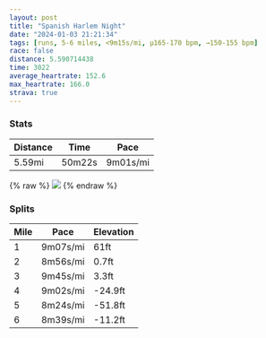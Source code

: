 ```yaml
---
layout: post
title: "Spanish Harlem Night"
date: "2024-01-03 21:21:34"
tags: [runs, 5-6 miles, <9m15s/mi, μ165-170 bpm, →150-155 bpm]
race: false
distance: 5.590714438
time: 3022
average_heartrate: 152.6
max_heartrate: 166.0
strava: true
---
```


### Stats

| Distance | Time | Pace |
|----------|------|------|
|5.59mi|50m22s|9m01s/mi|

{% raw %}
<img src='https://maps.googleapis.com/maps/api/staticmap?maptype=roadmap&path=enc:qbwwFzmsbMFa@Bq@NYn@qBJQBSL_@Ac@CEk@Qq@aAk@eAWEiACs@a@c@c@MESW[UYGIIM?YJ]FJB@EEa@[MCQSIY[Sg@KC{@cAM@[G{Am@u@g@_Bi@[e@cAu@]KeAs@u@aAqB}Ai@Iq@a@{AcAc@a@GOOAYYSKMO_Ak@g@i@y@g@y@o@o@]_@]gAm@wCqBSKuCoB{@e@s@q@KCiA_AUm@YJGI_@E{@e@c@MUJa@BUe@[c@EKs@_@]YOi@LmANg@Qa@?GDSLODME{@Mc@?MNMP[VQX]n@wAb@I^[Bq@Ng@I_@qAaAWYOYUSO]x@o@hA]FI^QLSJIF[h@g@^y@Lk@f@Ul@iARIJo@DC@GD}@Eu@Qg@DOBa@Gk@GKi@k@e@Ue@MeCwAGG}@]qAgAWa@O_@_@Yi@y@O_@E_@@KBU^i@I_@BMJMDe@b@yAFu@IoAKk@Ua@_@g@a@[_@SeA_@a@Sy@iA]{@S]Sm@I_@i@u@YKmAw@_@I[Oe@Gk@C_@Ha@\MFIPQPg@LqBi@[Y[c@SMg@i@m@eAq@}BWc@UWWAoA\g@Gg@UoBo@WAqAg@eBy@_BcAa@[mAkBo@{@WUiAo@oAa@k@]uB_Bg@i@_@o@W}BW_AKw@@g@P_@J}BE_AQs@O[cAq@gAk@y@q@IOk@U}@w@uAo@a@]]a@Ug@C?WLkCeBwBqAk@We@k@q@SMMyA_Ae@EgCPeB_@e@CwAZYPe@f@_@R]B[Cw@WWUk@SUQe@UwBeB_@a@OWIYc@g@Yi@aBaBa@QaCPm@CwDo@eAa@k@c@[a@Ug@_@aAKq@W_@]Kk@J]b@Kl@B~@Lb@\n@f@p@DTAx@Kl@Q^k@`@k@?k@e@a@k@wByB{@Uo@c@m@Uq@I[@OH]C[e@?q@Rk@BgANm@Fk@J]H_AQy@GE[BU]VwAB{@Hg@NYZmCLc@^QPiAd@}@PgALURs@NUJu@v@gANa@Hs@?o@Jq@h@uCd@}AASnAZJ?TOLu@Bu@Jc@F_ALoAHe@Rg@t@aDXe@Pe@Hc@\cAVeAd@u@&key=AIzaSyC1MId7bFpkLXNAaYhBSTb8jLyiSqzbDtM&size=800x800&markers=color:yellow|label:S|40.75577,-73.99662&markers=color:green|label:F|40.79447000000004,-73.94150999999992'>
{% endraw %}

### Splits

| Mile | Pace | Elevation |
|------|------|-----------|
|1|9m07s/mi|61ft|
|2|8m56s/mi|0.7ft|
|3|9m45s/mi|3.3ft|
|4|9m02s/mi|-24.9ft|
|5|8m24s/mi|-51.8ft|
|6|8m39s/mi|-11.2ft|
